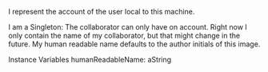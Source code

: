 I represent the account of the user local to this machine.

I am a Singleton: The collaborator can only have on account. 
Right now I only contain the name of my collaborator, but that might change in the future.
My human readable name defaults to the author initials of this image.


Instance Variables
	humanReadableName:	aString
